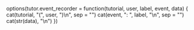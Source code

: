 options(tutor.event_recorder = function(tutorial, user, label, event, data) {
  cat(tutorial, "(", user, ")\n", sep = "")
  cat(event, ": ", label, "\n", sep = "")
  cat(str(data), "\n")
})